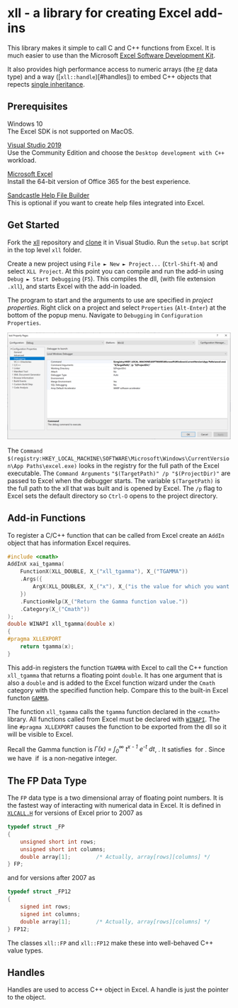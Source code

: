﻿# xll - a library for creating Excel add-ins

This library makes it simple to call C and C++ functions from Excel.
It is much easier to use than the Microsoft
[Excel Software Development Kit](https://docs.microsoft.com/en-us/office/client-developer/excel/welcome-to-the-excel-software-development-kit).

It also provides high performance access to numeric arrays 
(the [`FP`](#the-fp-data-type) data type)
and a way ([`xll::handle`)[#handles]) to embed C++ objects that repects 
[single inheritance](https://docs.microsoft.com/en-us/cpp/cpp/single-inheritance).

## Prerequisites

Windows 10  
  The Excel SDK is not supported on MacOS.

[Visual Studio 2019](https://visualstudio.microsoft.com/)  
  Use the Community Edition and choose the `Desktop development with C++` workload.</dd>

[Microsoft Excel](https://www.microsoft.com/en-us/microsoft-365/excel)  
  Install the 64-bit version of Office 365 for the best experience.

[Sandcastle Help File Builder](https://github.com/EWSoftware/SHFB)  
  This is optional if you want to create help files integrated into Excel.

## Get Started

Fork the [xll](https://github.com/xlladdins/xll) repository and
[clone](https://docs.microsoft.com/en-us/visualstudio/get-started/tutorial-open-project-from-repo)
it in Visual Studio.
Run the `setup.bat` script in the top level `xll` folder.

Create a new project using `File ► New ► Project...` (`Ctrl-Shift-N`) and
select `XLL Project`. At this point you can compile and run the add-in
using `Debug ► Start Debugging` (`F5`). This compiles the dll, (with
file extension `.xll`), and starts Excel with the add-in loaded.

The program to start and the arguments to use are specified in _project properties_.
Right click on a project and select `Properties` (`Alt-Enter`) at the bottom of the 
popup menu.
Navigate to `Debugging` in `Configuration Properties`.

![debug properties](images/debug.png)

The `Command` `$(registry:HKEY_LOCAL_MACHINE\SOFTWARE\Microsoft\Windows\CurrentVersion\App Paths\excel.exe)`
looks in the registry for the full path of the Excel executable.
The `Command Arguments` `"$(TargetPath)" /p "$(ProjectDir)"` are passed to
Excel when the debugger starts. The variable `$(TargetPath)` is the
full path to the xll that was built and is opened by Excel. 
The `/p` flag to Excel sets the
default directory so `Ctrl-O` opens to the project directory.

## Add-in Functions

To register a C/C++ function that can be called from Excel create
an `AddIn` object that has information Excel requires.

```C++
#include <cmath>
AddInX xai_tgamma(
	FunctionX(XLL_DOUBLE, X_("xll_tgamma"), X_("TGAMMA"))
	.Args({
		ArgX(XLL_DOUBLEX, X_("x"), X_("is the value for which you want to calculate Gamma."))
	})
	.FunctionHelp(X_("Return the Gamma function value."))
	.Category(X_("Cmath"))
);
double WINAPI xll_tgamma(double x)
{
#pragma XLLEXPORT
	return tgamma(x);
}
```

This add-in registers the function `TGAMMA` with Excel to call the C++ function
`xll_tgamma` that returns a floating point `double`. It has one argument that
is also a `double` and is added to the Excel function wizard under the
`Cmath` category with the specified function help. Compare this to
the built-in Excel functon [`GAMMA`](https://support.microsoft.com/en-us/office/gamma-function-ce1702b1-cf55-471d-8307-f83be0fc5297).

The function `xll_tgamma` calls the `tgamma` function declared in 
the `<cmath>` library. All functions called from Excel must be declared
with [`WINAPI`](https://docs.microsoft.com/en-us/cpp/cpp/stdcall).
The line `#pragma XLLEXPORT` causes the function to be exported
from the dll so it will be visible to Excel.

Recall the Gamma function is 
<math><i>&Gamma;(x) = &int;<sub>0</sub><sup>&infin;</sup> 
t<sup>x - 1</sup> e<sup>-t</sup>&nbsp;dt</i></math>, <math>x > 0</math>. 
It satisfies <math>&Gamma;(x + 1) = x &Gamma;(x)</math>
for <math>x > 0</math>. Since <math>&Gamma;(1) = 1</math> we have
<math>&Gamma;(x + 1) = x!</math>
if <math>x</math> is a non-negative integer.

## The FP Data Type

The `FP` data type is a two dimensional array of floating point numbers. It is
the fastest way of interacting with numerical data in Excel. It is
defined in [`XLCALL.H`](xll/XLCALL.H)
for versions of Excel prior to 2007 as
```C
typedef struct _FP
{
    unsigned short int rows;
    unsigned short int columns;
    double array[1];        /* Actually, array[rows][columns] */
} FP;

```
and for versions after 2007 as
```C
typedef struct _FP12
{
    signed int rows;
    signed int columns;
    double array[1];        /* Actually, array[rows][columns] */
} FP12;
```

The classes `xll::FP` and `xll::FP12` make these into well-behaved
C++ value types.

## Handles

Handles are used to access C++ object in Excel. A handle is just
the pointer to the object.
